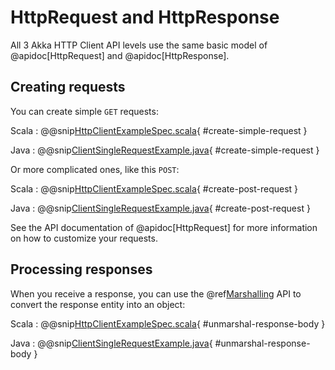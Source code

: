 # HttpRequest and HttpResponse

All 3 Akka HTTP Client API levels use the same basic model of @apidoc[HttpRequest] and @apidoc[HttpResponse].

## Creating requests

You can create simple `GET` requests:

Scala
:  @@snip[HttpClientExampleSpec.scala](/docs/src/test/scala/docs/http/scaladsl/HttpClientExampleSpec.scala){ #create-simple-request }

Java
:  @@snip[ClientSingleRequestExample.java](/docs/src/test/java/docs/http/javadsl/ClientSingleRequestExample.java){ #create-simple-request }

Or more complicated ones, like this `POST`:

Scala
:  @@snip[HttpClientExampleSpec.scala](/docs/src/test/scala/docs/http/scaladsl/HttpClientExampleSpec.scala){ #create-post-request }

Java
:  @@snip[ClientSingleRequestExample.java](/docs/src/test/java/docs/http/javadsl/ClientSingleRequestExample.java){ #create-post-request }

See the API documentation of @apidoc[HttpRequest] for more information on how to customize your requests.

## Processing responses

When you receive a response, you can use the @ref[Marshalling](../common/marshalling.md) API to convert the response entity into an object:

Scala
:  @@snip[HttpClientExampleSpec.scala](/docs/src/test/scala/docs/http/scaladsl/HttpClientExampleSpec.scala){ #unmarshal-response-body }

Java
:  @@snip[ClientSingleRequestExample.java](/docs/src/test/java/docs/http/javadsl/ClientSingleRequestExample.java){ #unmarshal-response-body }
